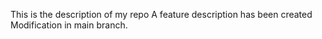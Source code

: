 This is the description of my repo
A feature description has been created
Modification in main branch.
